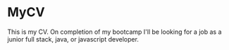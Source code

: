 # MyCV
This is my CV. On completion of my bootcamp I'll be looking for a job as a junior full stack, java, or javascript developer.
